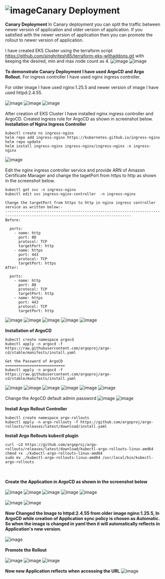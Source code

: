# ![image](https://github.com/singhritesh85/Deployment-Strategies/assets/56765895/84d55fb3-718b-4c91-a44a-6edc9265e1e3)Canary Deployment

**Canary Deployment** In Canary deployment you can split the traffic between newer version of application and older version of application. If you satisfied with the newer version of application then you can promote the rollout to newer version of application.
<br><br/>
I have created EKS Cluster using the terraform script https://github.com/singhritesh85/terraform-eks-withaddons.git with keeping the desired, min and max node count as 4.
![image](https://github.com/singhritesh85/Deployment-Strategies/assets/56765895/679a10e4-ce04-4ae4-a60a-d082b07ad4f6)
![image](https://github.com/singhritesh85/Deployment-Strategies/assets/56765895/bfa079a1-0fe0-4820-b24c-65d8bc5c8fca)
<br><br/>
**To demonstrate Canary Deployment I have used ArgoCD and Argo Rollout.** For ingress controller I have used nginx ingress controller.
<br><br/>
For older image I have used nginx:1.25.5 and newer version of image I have used httpd:2.4.55. 
<br><br/>
![image](https://github.com/singhritesh85/Deployment-Strategies/assets/56765895/5ddd1f70-03e3-45e9-bb50-dc2417efcda9)
![image](https://github.com/singhritesh85/Deployment-Strategies/assets/56765895/fb534bb6-8c2b-4843-995a-fe60547b5ced)
![image](https://github.com/singhritesh85/Deployment-Strategies/assets/56765895/8b3b3074-7924-4b03-b4ee-f0300732eee6)
<br><br/>
After creation of EKS Cluster I have installed nginx ingress controller and ArgoCD. Created ingress rule for ArgoCD as shown in screenshot below.
**Installation of Nginx Ingress Controller**
```
kubectl create ns ingress-nginx
helm repo add ingress-nginx https://kubernetes.github.io/ingress-nginx
helm repo update
helm install ingress-nginx ingress-nginx/ingress-nginx -n ingress-nginx
```
![image](https://github.com/singhritesh85/Deployment-Strategies/assets/56765895/2a166758-4f6d-47f9-b497-147e4df26b6c)
<br><br/>
Edit the nginx ingress controller service and provide ARN of Amazon Certificate Manager and change the tagetPort from https to http as shown in the screenshot below.
```
kubectl get svc -n ingress-nginx
kubectl edit svc ingress-nginx-controller  -n ingress-nginx

Change the targetPort from https to http in nginx ingress controller service as written below:-
-------------------------------------------------------------------------------------------------------------------------------
Before:

  ports:
    - name: http
      port: 80
      protocol: TCP
      targetPort: http
    - name: https
      port: 443
      protocol: TCP
      targetPort: https
After:

  ports:
    - name: http
      port: 80
      protocol: TCP
      targetPort: http
    - name: https
      port: 443
      protocol: TCP
      targetPort: http
```
![image](https://github.com/singhritesh85/Deployment-Strategies/assets/56765895/0e4d62be-99ab-4200-8cfc-eeaef5ec8fa2)
![image](https://github.com/singhritesh85/Deployment-Strategies/assets/56765895/b89b614b-06e7-49cb-bf82-989ee97f7378)
![image](https://github.com/singhritesh85/Deployment-Strategies/assets/56765895/b006d290-84e0-4db6-8e20-48a3839987cd)
![image](https://github.com/singhritesh85/Deployment-Strategies/assets/56765895/8a03ac6d-d943-4406-9851-507a2cc869fd)
![image](https://github.com/singhritesh85/Deployment-Strategies/assets/56765895/7618170b-d02b-4826-a846-7e8fad451bda)
<br><br/>
**Installation of ArgoCD**
```
kubectl create namespace argocd
kubectl apply -n argocd -f https://raw.githubusercontent.com/argoproj/argo-cd/stable/manifests/install.yaml

Get the Password of ArgoCD
===========================
kubectl apply -n argocd -f https://raw.githubusercontent.com/argoproj/argo-cd/stable/manifests/install.yaml
```
![image](https://github.com/singhritesh85/Deployment-Strategies/assets/56765895/8744fba8-07f7-4678-8b4f-7ad82dd629d9)
![image](https://github.com/singhritesh85/Deployment-Strategies/assets/56765895/960df167-878f-40b0-9e38-5ac9a841da05)
![image](https://github.com/singhritesh85/Deployment-Strategies/assets/56765895/d7b6f095-4847-4a45-b3b4-7f8513ce32db)
![image](https://github.com/singhritesh85/Deployment-Strategies/assets/56765895/8b557163-7bcb-43ff-900a-4196e0422442)
![image](https://github.com/singhritesh85/Deployment-Strategies/assets/56765895/5484999e-c8d2-437b-ac8a-28b176b87f9c)
![image](https://github.com/singhritesh85/Deployment-Strategies/assets/56765895/5bff1224-72fa-4cac-bba4-0d238c23bdce)
<br><br/>
Change the ArgoCD default admin password
![image](https://github.com/singhritesh85/Deployment-Strategies/assets/56765895/1662f989-e0e0-4c6e-b34e-d613fef57742)
![image](https://github.com/singhritesh85/Deployment-Strategies/assets/56765895/9dbe4502-4276-456b-b675-126b44278142)
<br><br/>
**Install Argo Rollout Controller**
```
kubectl create namespace argo-rollouts
kubectl apply -n argo-rollouts -f https://github.com/argoproj/argo-rollouts/releases/latest/download/install.yaml
```
**Install Argo Rollouts kubectl plugin**
```
curl -LO https://github.com/argoproj/argo-rollouts/releases/latest/download/kubectl-argo-rollouts-linux-amd64
chmod +x ./kubectl-argo-rollouts-linux-amd64
sudo mv ./kubectl-argo-rollouts-linux-amd64 /usr/local/bin/kubectl-argo-rollouts
```
<br><br/>
**Create the Application in ArgoCD as shown in the screenshot below**
<br><br/>
![image](https://github.com/singhritesh85/Deployment-Strategies/assets/56765895/c8fc6a2b-a5fb-4492-be2e-89dc3f6f9c52)
![image](https://github.com/singhritesh85/Deployment-Strategies/assets/56765895/65b635be-0d18-4c24-b130-38899b5ae15a)
![image](https://github.com/singhritesh85/Deployment-Strategies/assets/56765895/d2f57810-8bdc-4577-b77d-89e82e6a1031)
![image](https://github.com/singhritesh85/Deployment-Strategies/assets/56765895/b87f8967-3db3-4b04-b1d5-3993a07a9341)
![image](https://github.com/singhritesh85/Deployment-Strategies/assets/56765895/dd16329d-39bd-4495-85c3-8a545cbe59d3)
<br><br/>
![image](https://github.com/singhritesh85/Deployment-Strategies/assets/56765895/2faf32aa-87b9-40f2-809f-ed5a2a5fa404)
![image](https://github.com/singhritesh85/Deployment-Strategies/assets/56765895/3a8accc2-8f04-4203-b0f1-fb67f9b1801c)
<br><br/>
**Now Changed the Image to httpd:2.4.55 from older image nginx:1.25.5, In ArgoCD while creation of Application sync policy is chosen as Automatic. So when the image is changed in yaml then it will automatically reflects in Application's new version.**
<br><br/>
![image](https://github.com/singhritesh85/Deployment-Strategies/assets/56765895/506b4e2d-e85f-4a6f-bcef-2b7867266cb4)
<br><br/>
**Promote the Rollout**
<br><br/>
![image](https://github.com/singhritesh85/Deployment-Strategies/assets/56765895/f1e72c71-f940-4654-afd5-51e5ca5a9b67)
![image](https://github.com/singhritesh85/Deployment-Strategies/assets/56765895/63277083-8064-4908-bffa-1edb999dda2c)
![image](https://github.com/singhritesh85/Deployment-Strategies/assets/56765895/af4dbfe3-555d-4115-9bee-cbba09ab8674)
<br><br/>
**Now new Application reflects when accessing the URL**
![image](https://github.com/singhritesh85/Deployment-Strategies/assets/56765895/fb386350-470d-4992-82f8-d8ea2280de9e)


